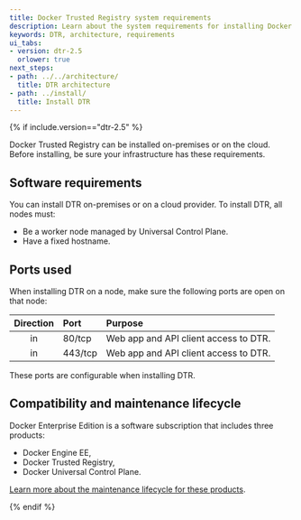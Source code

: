 ```yaml
---
title: Docker Trusted Registry system requirements
description: Learn about the system requirements for installing Docker Trusted Registry.
keywords: DTR, architecture, requirements
ui_tabs:
- version: dtr-2.5
  orlower: true
next_steps:
- path: ../../architecture/
  title: DTR architecture
- path: ../install/
  title: Install DTR
---
```

{% if include.version=="dtr-2.5" %}

Docker Trusted Registry can be installed on-premises or on the cloud.
Before installing, be sure your infrastructure has these requirements.

## Software requirements

You can install DTR on-premises or on a cloud provider. To install DTR,
all nodes must:
* Be a worker node managed by Universal Control Plane.
* Have a fixed hostname.

## Ports used

When installing DTR on a node, make sure the following ports are open on that
node:

| Direction | Port    | Purpose                               |
|:---------:|:--------|:--------------------------------------|
|    in     | 80/tcp  | Web app and API client access to DTR. |
|    in     | 443/tcp | Web app and API client access to DTR. |

These ports are configurable when installing DTR.

## Compatibility and maintenance lifecycle

Docker Enterprise Edition is a software subscription that includes three products:

* Docker Engine EE,
* Docker Trusted Registry,
* Docker Universal Control Plane.

[Learn more about the maintenance lifecycle for these products](http://success.docker.com/Get_Help/Compatibility_Matrix_and_Maintenance_Lifecycle).

{% endif %}